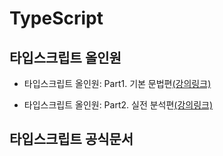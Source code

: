 # TypeScript

## 타입스크립트 올인원

- 타입스크립트 올인원: Part1. 기본 
문법편[(강의링크)](https://www.inflearn.com/course/%ED%83%80%EC%9E%85%EC%8A%A4%ED%81%AC%EB%A6%BD%ED%8A%B8-%EC%98%AC%EC%9D%B8%EC%9B%90-1/dashboard)

- 타입스크립트 올인원: Part2. 실전 분석편[(강의링크)](https://www.inflearn.com/course/%ED%83%80%EC%9E%85%EC%8A%A4%ED%81%AC%EB%A6%BD%ED%8A%B8-%EC%98%AC%EC%9D%B8%EC%9B%90-2/dashboard)


## 타입스크립트 공식문서 
